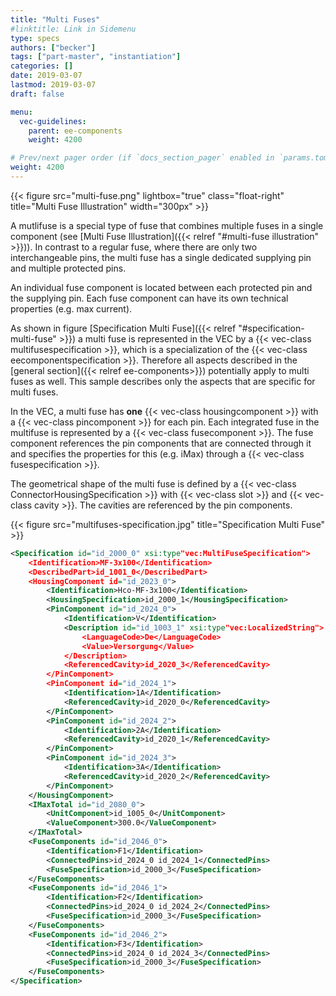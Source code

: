 ```yaml
---
title: "Multi Fuses"
#linktitle: Link in Sidemenu
type: specs
authors: ["becker"]
tags: ["part-master", "instantiation"]
categories: []
date: 2019-03-07
lastmod: 2019-03-07
draft: false

menu:
  vec-guidelines:
    parent: ee-components
    weight: 4200

# Prev/next pager order (if `docs_section_pager` enabled in `params.toml`)
weight: 4200
---
```

{{< figure src="multi-fuse.png" lightbox="true" class="float-right" title="Multi Fuse Illustration" width="300px" >}}

A mutlifuse is a special type of fuse that combines multiple fuses in a single component (see [Multi Fuse Illustration]({{< relref "#multi-fuse illustration" >}})). In contrast to a regular fuse, where there are only two interchangeable pins, the multi fuse has a single dedicated supplying pin and multiple protected pins. 

An individual fuse component is located between each protected pin and the supplying pin. Each fuse component can have its own technical properties (e.g. max current).

As shown in figure [Specification Multi Fuse]({{< relref "#specification-multi-fuse" >}}) a multi fuse is represented in the VEC by a {{< vec-class multifusespecification >}}, which is a specialization of the {{< vec-class eecomponentspecification >}}. Therefore all aspects described in the [general section]({{< relref ee-components>}}) potentially apply to multi fuses as well. This sample describes only the aspects that are specific for multi fuses.  

In the VEC, a multi fuse has __one__ {{< vec-class housingcomponent >}} with a {{< vec-class pincomponent >}} for each pin. Each integrated fuse in the multifuse is represented by a {{< vec-class fusecomponent >}}. The fuse component references the pin components that are connected through it and specifies the properties for this (e.g. iMax) through a {{< vec-class fusespecification >}}.

The geometrical shape of the multi fuse is defined by a {{< vec-class ConnectorHousingSpecification >}} with {{< vec-class slot >}} and {{< vec-class cavity >}}. The cavities are referenced by the pin components. 

{{< figure src="multifuses-specification.jpg" title="Specification Multi Fuse" >}}

```xml
<Specification id="id_2000_0" xsi:type"vec:MultiFuseSpecification">
	<Identification>MF-3x100</Identification>
	<DescribedPart>id_1001_0</DescribedPart>
	<HousingComponent id="id_2023_0">
		<Identification>Hco-MF-3x100</Identification>
		<HousingSpecification>id_2000_1</HousingSpecification>
		<PinComponent id="id_2024_0">
			<Identification>V</Identification>
			<Description id="id_1003_1" xsi:type"vec:LocalizedString">
				<LanguageCode>De</LanguageCode>
				<Value>Versorgung</Value>
			</Description>
			<ReferencedCavity>id_2020_3</ReferencedCavity>
		</PinComponent>
		<PinComponent id="id_2024_1">
			<Identification>1A</Identification>
			<ReferencedCavity>id_2020_0</ReferencedCavity>
		</PinComponent>
		<PinComponent id="id_2024_2">
			<Identification>2A</Identification>
			<ReferencedCavity>id_2020_1</ReferencedCavity>
		</PinComponent>
		<PinComponent id="id_2024_3">
			<Identification>3A</Identification>
			<ReferencedCavity>id_2020_2</ReferencedCavity>
		</PinComponent>
	</HousingComponent>
	<IMaxTotal id="id_2080_0">
		<UnitComponent>id_1005_0</UnitComponent>
		<ValueComponent>300.0</ValueComponent>
	</IMaxTotal>
	<FuseComponents id="id_2046_0">
		<Identification>F1</Identification>
		<ConnectedPins>id_2024_0 id_2024_1</ConnectedPins>
		<FuseSpecification>id_2000_3</FuseSpecification>
	</FuseComponents>
	<FuseComponents id="id_2046_1">
		<Identification>F2</Identification>
		<ConnectedPins>id_2024_0 id_2024_2</ConnectedPins>
		<FuseSpecification>id_2000_3</FuseSpecification>
	</FuseComponents>
	<FuseComponents id="id_2046_2">
		<Identification>F3</Identification>
		<ConnectedPins>id_2024_0 id_2024_3</ConnectedPins>
		<FuseSpecification>id_2000_3</FuseSpecification>
	</FuseComponents>
</Specification>
```


